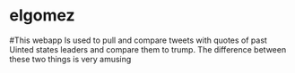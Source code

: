 # elgomez

#This webapp Is used to pull and compare tweets with quotes of past Uinted states leaders and compare them to trump. The difference between these two things is very amusing
